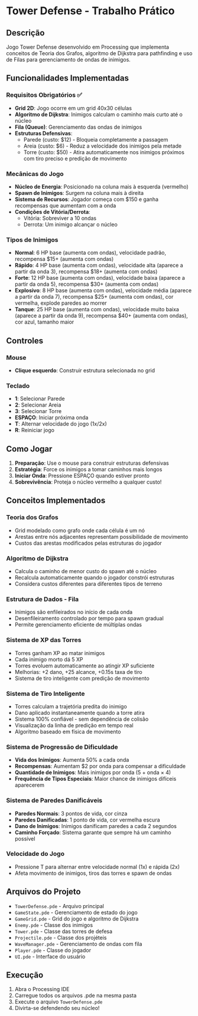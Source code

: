 # Tower Defense - Trabalho Prático

## Descrição
Jogo Tower Defense desenvolvido em Processing que implementa conceitos de Teoria dos Grafos, algoritmo de Dijkstra para pathfinding e uso de Filas para gerenciamento de ondas de inimigos.

## Funcionalidades Implementadas

### Requisitos Obrigatórios ✅
- **Grid 2D**: Jogo ocorre em um grid 40x30 células
- **Algoritmo de Dijkstra**: Inimigos calculam o caminho mais curto até o núcleo
- **Fila (Queue)**: Gerenciamento das ondas de inimigos
- **Estruturas Defensivas**:
  - Parede (custo: $12) - Bloqueia completamente a passagem
  - Areia (custo: $6) - Reduz a velocidade dos inimigos pela metade
  - Torre (custo: $50) - Atira automaticamente nos inimigos próximos com tiro preciso e predição de movimento

### Mecânicas do Jogo
- **Núcleo de Energia**: Posicionado na coluna mais à esquerda (vermelho)
- **Spawn de Inimigos**: Surgem na coluna mais à direita
- **Sistema de Recursos**: Jogador começa com $150 e ganha recompensas que aumentam com a onda
- **Condições de Vitória/Derrota**: 
  - Vitória: Sobreviver a 10 ondas
  - Derrota: Um inimigo alcançar o núcleo

### Tipos de Inimigos
- **Normal**: 6 HP base (aumenta com ondas), velocidade padrão, recompensa $15+ (aumenta com ondas)
- **Rápido**: 4 HP base (aumenta com ondas), velocidade alta (aparece a partir da onda 3), recompensa $18+ (aumenta com ondas)
- **Forte**: 12 HP base (aumenta com ondas), velocidade baixa (aparece a partir da onda 5), recompensa $30+ (aumenta com ondas)
- **Explosivo**: 8 HP base (aumenta com ondas), velocidade média (aparece a partir da onda 7), recompensa $25+ (aumenta com ondas), cor vermelha, explode paredes ao morrer
- **Tanque**: 25 HP base (aumenta com ondas), velocidade muito baixa (aparece a partir da onda 9), recompensa $40+ (aumenta com ondas), cor azul, tamanho maior

## Controles

### Mouse
- **Clique esquerdo**: Construir estrutura selecionada no grid

### Teclado
- **1**: Selecionar Parede
- **2**: Selecionar Areia  
- **3**: Selecionar Torre
- **ESPAÇO**: Iniciar próxima onda
- **T**: Alternar velocidade do jogo (1x/2x)
- **R**: Reiniciar jogo

## Como Jogar

1. **Preparação**: Use o mouse para construir estruturas defensivas
2. **Estratégia**: Force os inimigos a tomar caminhos mais longos
3. **Iniciar Onda**: Pressione ESPAÇO quando estiver pronto
4. **Sobrevivência**: Proteja o núcleo vermelho a qualquer custo!

## Conceitos Implementados

### Teoria dos Grafos
- Grid modelado como grafo onde cada célula é um nó
- Arestas entre nós adjacentes representam possibilidade de movimento
- Custos das arestas modificados pelas estruturas do jogador

### Algoritmo de Dijkstra
- Calcula o caminho de menor custo do spawn até o núcleo
- Recalcula automaticamente quando o jogador constrói estruturas
- Considera custos diferentes para diferentes tipos de terreno

### Estrutura de Dados - Fila
- Inimigos são enfileirados no início de cada onda
- Desenfileiramento controlado por tempo para spawn gradual
- Permite gerenciamento eficiente de múltiplas ondas

### Sistema de XP das Torres
- Torres ganham XP ao matar inimigos
- Cada inimigo morto dá 5 XP
- Torres evoluem automaticamente ao atingir XP suficiente
- Melhorias: +2 dano, +25 alcance, +0.15s taxa de tiro
- Sistema de tiro inteligente com predição de movimento

### Sistema de Tiro Inteligente
- Torres calculam a trajetória predita do inimigo
- Dano aplicado instantaneamente quando a torre atira
- Sistema 100% confiável - sem dependência de colisão
- Visualização da linha de predição em tempo real
- Algoritmo baseado em física de movimento

### Sistema de Progressão de Dificuldade
- **Vida dos Inimigos**: Aumenta 50% a cada onda
- **Recompensas**: Aumentam $2 por onda para compensar a dificuldade
- **Quantidade de Inimigos**: Mais inimigos por onda (5 + onda × 4)
- **Frequência de Tipos Especiais**: Maior chance de inimigos difíceis aparecerem

### Sistema de Paredes Danificáveis
- **Paredes Normais**: 3 pontos de vida, cor cinza
- **Paredes Danificadas**: 1 ponto de vida, cor vermelha escura
- **Dano de Inimigos**: Inimigos danificam paredes a cada 2 segundos
- **Caminho Forçado**: Sistema garante que sempre há um caminho possível

### Velocidade do Jogo
- Pressione T para alternar entre velocidade normal (1x) e rápida (2x)
- Afeta movimento de inimigos, tiros das torres e spawn de ondas

## Arquivos do Projeto

- `TowerDefense.pde` - Arquivo principal
- `GameState.pde` - Gerenciamento de estado do jogo
- `GameGrid.pde` - Grid do jogo e algoritmo de Dijkstra
- `Enemy.pde` - Classe dos inimigos
- `Tower.pde` - Classe das torres de defesa
- `Projectile.pde` - Classe dos projéteis
- `WaveManager.pde` - Gerenciamento de ondas com fila
- `Player.pde` - Classe do jogador
- `UI.pde` - Interface do usuário

## Execução

1. Abra o Processing IDE
2. Carregue todos os arquivos .pde na mesma pasta
3. Execute o arquivo `TowerDefense.pde`
4. Divirta-se defendendo seu núcleo!
